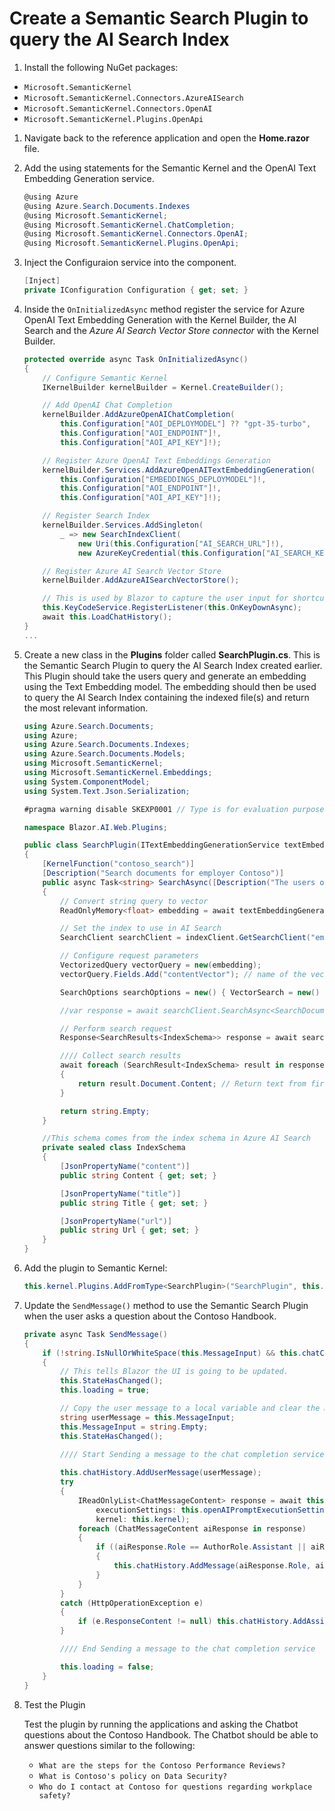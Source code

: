 # Create a Semantic Search Plugin to query the AI Search Index

1. Install the following NuGet packages:

- `Microsoft.SemanticKernel`
- `Microsoft.SemanticKernel.Connectors.AzureAISearch`
- `Microsoft.SemanticKernel.Connectors.OpenAI`
- `Microsoft.SemanticKernel.Plugins.OpenApi`

1. Navigate back to the reference application and open the **Home.razor** file.
1. Add the using statements for the Semantic Kernel and the OpenAI Text Embedding Generation service.

    ```csharp
    @using Azure
    @using Azure.Search.Documents.Indexes
    @using Microsoft.SemanticKernel;
    @using Microsoft.SemanticKernel.ChatCompletion;
    @using Microsoft.SemanticKernel.Connectors.OpenAI;
    @using Microsoft.SemanticKernel.Plugins.OpenApi;
    ```

1. Inject the Configuraion service into the component.

    ```csharp
    [Inject]
    private IConfiguration Configuration { get; set; }
    ```

1. Inside the `OnInitializedAsync` method register the service for Azure OpenAI Text Embedding Generation with the Kernel Builder, the AI Search and the *Azure AI Search Vector Store connector* with the Kernel Builder.

    ```csharp
    protected override async Task OnInitializedAsync()
    {
        // Configure Semantic Kernel
        IKernelBuilder kernelBuilder = Kernel.CreateBuilder();

        // Add OpenAI Chat Completion
        kernelBuilder.AddAzureOpenAIChatCompletion(
            this.Configuration["AOI_DEPLOYMODEL"] ?? "gpt-35-turbo", 
            this.Configuration["AOI_ENDPOINT"]!, 
            this.Configuration["AOI_API_KEY"]!);

        // Register Azure OpenAI Text Embeddings Generation
        kernelBuilder.Services.AddAzureOpenAITextEmbeddingGeneration(
            this.Configuration["EMBEDDINGS_DEPLOYMODEL"]!, 
            this.Configuration["AOI_ENDPOINT"]!, 
            this.Configuration["AOI_API_KEY"]!);

        // Register Search Index
        kernelBuilder.Services.AddSingleton(
            _ => new SearchIndexClient(
                new Uri(this.Configuration["AI_SEARCH_URL"]!),
                new AzureKeyCredential(this.Configuration["AI_SEARCH_KEY"]!)));

        // Register Azure AI Search Vector Store
        kernelBuilder.AddAzureAISearchVectorStore();

        // This is used by Blazor to capture the user input for shortcut keys.
        this.KeyCodeService.RegisterListener(this.OnKeyDownAsync);
        await this.LoadChatHistory();
    }
    ...

1. Create a new class in the **Plugins** folder called **SearchPlugin.cs**. This is the Semantic Search Plugin to query the AI Search Index created earlier. This Plugin should take the users query and generate an embedding using the Text Embedding model. The embedding should then be used to query the AI Search Index containing the indexed file(s) and return the most relevant information.

    ```csharp
    using Azure.Search.Documents;
    using Azure;
    using Azure.Search.Documents.Indexes;
    using Azure.Search.Documents.Models;
    using Microsoft.SemanticKernel;
    using Microsoft.SemanticKernel.Embeddings;
    using System.ComponentModel;
    using System.Text.Json.Serialization;

    #pragma warning disable SKEXP0001 // Type is for evaluation purposes only and is subject to change or removal in future updates. Suppress this diagnostic to proceed.

    namespace Blazor.AI.Web.Plugins;

    public class SearchPlugin(ITextEmbeddingGenerationService textEmbeddingGenerationService, SearchIndexClient indexClient)
    {
        [KernelFunction("contoso_search")]
        [Description("Search documents for employer Contoso")]
        public async Task<string> SearchAsync([Description("The users optimized semantic search query")] string query)
        {
            // Convert string query to vector
            ReadOnlyMemory<float> embedding = await textEmbeddingGenerationService.GenerateEmbeddingAsync(query);

            // Set the index to use in AI Search
            SearchClient searchClient = indexClient.GetSearchClient("employeehandbook");

            // Configure request parameters
            VectorizedQuery vectorQuery = new(embedding);
            vectorQuery.Fields.Add("contentVector"); // name of the vector field from index schema

            SearchOptions searchOptions = new() { VectorSearch = new() { Queries = { vectorQuery } } };

            //var response = await searchClient.SearchAsync<SearchDocument>(searchOptions);

            // Perform search request
            Response<SearchResults<IndexSchema>> response = await searchClient.SearchAsync<IndexSchema>(searchOptions);

            //// Collect search results
            await foreach (SearchResult<IndexSchema> result in response.Value.GetResultsAsync())
            {
                return result.Document.Content; // Return text from first result
            }

            return string.Empty;
        }

        //This schema comes from the index schema in Azure AI Search
        private sealed class IndexSchema
        {
            [JsonPropertyName("content")]
            public string Content { get; set; }

            [JsonPropertyName("title")]
            public string Title { get; set; }

            [JsonPropertyName("url")]
            public string Url { get; set; }
        }
    }
    ```

1. Add the plugin to Semantic Kernel:

    ```csharp
    this.kernel.Plugins.AddFromType<SearchPlugin>("SearchPlugin", this.kernel.Services);
    ```

1. Update the `SendMessage()` method to use the Semantic Search Plugin when the user asks a question about the Contoso Handbook.

    ```csharp
    private async Task SendMessage()
    {
        if (!string.IsNullOrWhiteSpace(this.MessageInput) && this.chatCompletionService != null)
        {
            // This tells Blazor the UI is going to be updated.
            this.StateHasChanged();
            this.loading = true;

            // Copy the user message to a local variable and clear the MessageInput field in the UI
            string userMessage = this.MessageInput;
            this.MessageInput = string.Empty;
            this.StateHasChanged();
            
            //// Start Sending a message to the chat completion service

            this.chatHistory.AddUserMessage(userMessage);
            try
            {
                IReadOnlyList<ChatMessageContent> response = await this.chatCompletionService.GetChatMessageContentsAsync(this.chatHistory,
                    executionSettings: this.openAIPromptExecutionSettings,
                    kernel: this.kernel);
                foreach (ChatMessageContent aiResponse in response)
                {
                    if ((aiResponse.Role == AuthorRole.Assistant || aiResponse.Role == AuthorRole.Tool) && aiResponse.Content != null)
                    {
                        this.chatHistory.AddMessage(aiResponse.Role, aiResponse.Content);
                    }
                }
            }
            catch (HttpOperationException e)
            {
                if (e.ResponseContent != null) this.chatHistory.AddAssistantMessage(e.ResponseContent);
            }

            //// End Sending a message to the chat completion service

            this.loading = false;
        }
    }
    ```

1. Test the Plugin

    Test the plugin by running the applications and asking the Chatbot questions about the Contoso Handbook. The Chatbot should be able to answer questions similar to the following:

    - `What are the steps for the Contoso Performance Reviews?`
    - `What is Contoso's policy on Data Security?`
    - `Who do I contact at Contoso for questions regarding workplace safety?`
